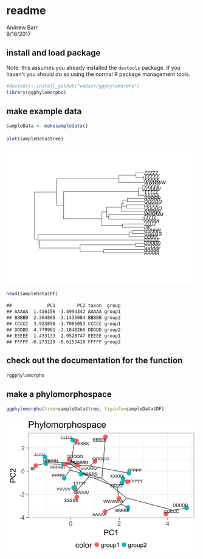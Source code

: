 # readme
Andrew Barr  
9/18/2017  

## install and load package

Note: this assumes you already installed the `devtools` package.  If you haven't you should do so using the normal R package management tools. 


```r
#devtools::install_github("wabarr/ggphylomorpho")
library(ggphylomorpho)
```

## make example data


```r
sampleData <- makesampledata()

plot(sampleData$tree)
```

![](readme_files/figure-html/unnamed-chunk-1-1.png)<!-- -->

```r
head(sampleData$DF)
```

```
##             PC1        PC2 taxon  group
## AAAAA  1.416156 -3.4994342 AAAAA group1
## BBBBB  2.364885 -3.1435084 BBBBB group2
## CCCCC  3.923850 -3.7085053 CCCCC group1
## DDDDD  4.779961 -3.1848266 DDDDD group2
## EEEEE  1.433133  2.9528747 EEEEE group1
## FFFFF -0.273229 -0.6153418 FFFFF group2
```

## check out the documentation for the function

```r
?ggphylomorpho
```

## make a phylomorphospace


```r
ggphylomorpho(tree=sampleData$tree, tipinfo=sampleData$DF)
```

![](readme_files/figure-html/unnamed-chunk-3-1.png)<!-- -->

